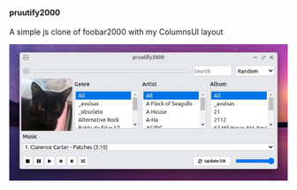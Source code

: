 #### pruutify2000
A simple js clone of foobar2000 with my ColumnsUI layout

![Screenshot](screen.jpg)
